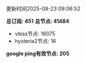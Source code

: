 更新时间2025-08-23 09:06:52

**总订阅: 451**
**总节点: 41484**
- vless节点: 16075
- hysteria2节点: 16

**google ping有效节点: 205**
